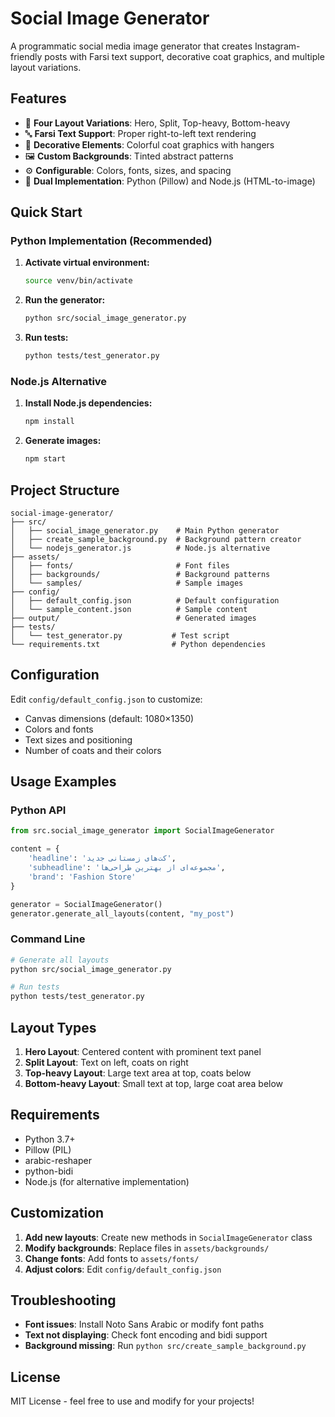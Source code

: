 # Social Image Generator

A programmatic social media image generator that creates Instagram-friendly posts with Farsi text support, decorative coat graphics, and multiple layout variations.

## Features

- 🎨 **Four Layout Variations**: Hero, Split, Top-heavy, Bottom-heavy
- 🔤 **Farsi Text Support**: Proper right-to-left text rendering
- 🧥 **Decorative Elements**: Colorful coat graphics with hangers
- 🖼️ **Custom Backgrounds**: Tinted abstract patterns
- ⚙️ **Configurable**: Colors, fonts, sizes, and spacing
- 🚀 **Dual Implementation**: Python (Pillow) and Node.js (HTML-to-image)

## Quick Start

### Python Implementation (Recommended)

1. **Activate virtual environment:**
   ```bash
   source venv/bin/activate
   ```

2. **Run the generator:**
   ```bash
   python src/social_image_generator.py
   ```

3. **Run tests:**
   ```bash
   python tests/test_generator.py
   ```

### Node.js Alternative

1. **Install Node.js dependencies:**
   ```bash
   npm install
   ```

2. **Generate images:**
   ```bash
   npm start
   ```

## Project Structure

```
social-image-generator/
├── src/
│   ├── social_image_generator.py    # Main Python generator
│   ├── create_sample_background.py  # Background pattern creator
│   └── nodejs_generator.js          # Node.js alternative
├── assets/
│   ├── fonts/                       # Font files
│   ├── backgrounds/                 # Background patterns
│   └── samples/                     # Sample images
├── config/
│   ├── default_config.json          # Default configuration
│   └── sample_content.json          # Sample content
├── output/                          # Generated images
├── tests/
│   └── test_generator.py           # Test script
└── requirements.txt                # Python dependencies
```

## Configuration

Edit `config/default_config.json` to customize:

- Canvas dimensions (default: 1080×1350)
- Colors and fonts
- Text sizes and positioning
- Number of coats and their colors

## Usage Examples

### Python API
```python
from src.social_image_generator import SocialImageGenerator

content = {
    'headline': 'کت‌های زمستانی جدید',
    'subheadline': 'مجموعه‌ای از بهترین طراحی‌ها',
    'brand': 'Fashion Store'
}

generator = SocialImageGenerator()
generator.generate_all_layouts(content, "my_post")
```

### Command Line
```bash
# Generate all layouts
python src/social_image_generator.py

# Run tests
python tests/test_generator.py
```

## Layout Types

1. **Hero Layout**: Centered content with prominent text panel
2. **Split Layout**: Text on left, coats on right
3. **Top-heavy Layout**: Large text area at top, coats below
4. **Bottom-heavy Layout**: Small text at top, large coat area below

## Requirements

- Python 3.7+
- Pillow (PIL)
- arabic-reshaper
- python-bidi
- Node.js (for alternative implementation)

## Customization

1. **Add new layouts**: Create new methods in `SocialImageGenerator` class
2. **Modify backgrounds**: Replace files in `assets/backgrounds/`
3. **Change fonts**: Add fonts to `assets/fonts/`
4. **Adjust colors**: Edit `config/default_config.json`

## Troubleshooting

- **Font issues**: Install Noto Sans Arabic or modify font paths
- **Text not displaying**: Check font encoding and bidi support
- **Background missing**: Run `python src/create_sample_background.py`

## License

MIT License - feel free to use and modify for your projects!
